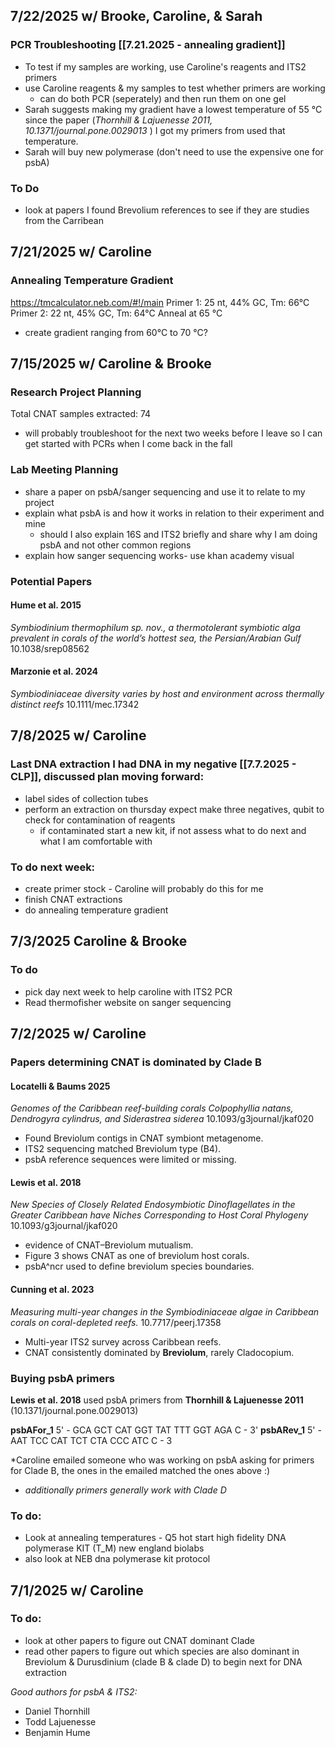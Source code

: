 ## 7/22/2025 w/ Brooke, Caroline, & Sarah
### PCR Troubleshooting [[7.21.2025 - annealing gradient]]
- To test if my samples are working, use Caroline's reagents and ITS2 primers 
- use Caroline reagents & my samples to test whether primers are working
	- can do both PCR (seperately) and then run them on one gel 
- Sarah suggests making my gradient have a lowest temperature of 55 °C since the paper (*Thornhill & Lajuenesse 2011, 10.1371/journal.pone.0029013* ) I got my primers from used that temperature. 
- Sarah will buy new polymerase (don't need to use the expensive one for psbA)
### To Do
- look at papers I found Brevolium references to see if they are studies from the Carribean

## 7/21/2025 w/ Caroline
### Annealing Temperature Gradient 
https://tmcalculator.neb.com/#!/main 
Primer 1: 25 nt, 44% GC, Tm: 66°C
Primer 2: 22 nt, 45% GC, Tm: 64°C 
Anneal at 65 °C
- create gradient ranging from 60°C to 70 °C?
## 7/15/2025 w/ Caroline & Brooke
### Research Project Planning
Total CNAT samples extracted: 74 
- will probably troubleshoot for the next two weeks before I leave so I can get started with PCRs when I come back in the fall 
### Lab Meeting Planning 
- share a paper on psbA/sanger sequencing and use it to relate to my project 
- explain what psbA is and how it works in relation to their experiment and mine 
	- should I also explain 16S and ITS2 briefly and share why I am doing psbA and not other common regions 
- explain how sanger sequencing works- use khan academy visual 
### Potential Papers 
#### Hume et al. 2015 
*Symbiodinium thermophilum sp. nov., a thermotolerant symbiotic alga prevalent in corals of the world’s hottest sea, the Persian/Arabian Gulf* 10.1038/srep08562 
#### Marzonie et al. 2024
*Symbiodiniaceae diversity varies by host and environment across thermally distinct reefs* 10.1111/mec.17342

## 7/8/2025 w/ Caroline 
### Last DNA extraction I had DNA in my negative [[7.7.2025 - CLP]], discussed plan moving forward:
- label sides of collection tubes 
- perform an extraction on thursday expect make three negatives, qubit to check for contamination of reagents
	- if contaminated start a new kit, if not assess what to do next and what I am comfortable with 

### To do next week:
- create primer stock - Caroline will probably do this for me 
- finish CNAT extractions
- do annealing temperature gradient

## 7/3/2025 Caroline & Brooke
### To do 
- pick day next week to help caroline with ITS2 PCR 
- Read thermofisher website on sanger sequencing
## 7/2/2025 w/ Caroline 
### Papers determining CNAT is dominated by Clade B 
#### Locatelli & Baums 2025 
*Genomes of the Caribbean reef-building corals Colpophyllia natans, Dendrogyra cylindrus, and Siderastrea siderea* 10.1093/g3journal/jkaf020
- Found Breviolum contigs in CNAT symbiont metagenome.
- ITS2 sequencing matched Breviolum type (B4).
- psbA reference sequences were limited or missing.
#### Lewis et al. 2018 
*New Species of Closely Related Endosymbiotic Dinoflagellates in the Greater Caribbean have Niches Corresponding to Host Coral Phylogeny* 10.1093/g3journal/jkaf020
- evidence of CNAT–Breviolum mutualism.
- Figure 3 shows CNAT as one of breviolum host corals.
- psbA^ncr used to define breviolum species boundaries.
#### Cunning et al. 2023 
*Measuring multi-year changes in the Symbiodiniaceae algae in Caribbean corals on coral-depleted reefs.* 10.7717/peerj.17358
- Multi-year ITS2 survey across Caribbean reefs.
- CNAT consistently dominated by **Breviolum**, rarely Cladocopium.

### Buying psbA primers
**Lewis et al. 2018** used psbA primers from **Thornhill & Lajuenesse 2011** (10.1371/journal.pone.0029013) 

**psbAFor_1**        5' - GCA GCT CAT GGT TAT TTT GGT AGA C - 3'
**psbARev_1**       5' - AAT TCC CAT TCT CTA CCC ATC C - 3

*Caroline emailed someone who was working on psbA asking for primers for Clade B, the ones in the emailed matched the ones above :) 
- *additionally primers generally work with Clade D* 
### To do:
- Look at annealing temperatures - Q5 hot start high fidelity DNA polymerase KIT (T_M) new england biolabs
- also look at NEB dna polymerase kit protocol
## 7/1/2025 w/ Caroline
### To do:
- look at other papers to figure out CNAT dominant Clade 
- read other papers to figure out which species are also dominant in Breviolum & Durusdinium (clade B & clade D) to begin next for DNA extraction 

*Good authors for psbA & ITS2:*
- Daniel Thornhill
- Todd Lajuenesse 
- Benjamin Hume 


